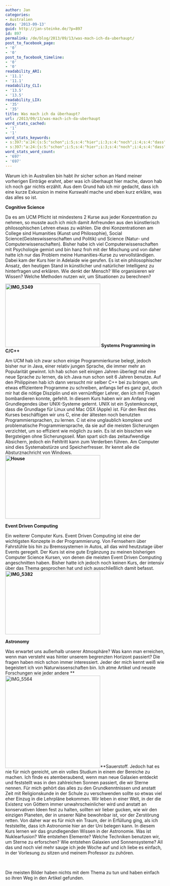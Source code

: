 ```yaml
---
author: Jan
categories:
- Australien
date: '2013-09-13'
guid: http://jan-steinke.de/?p=897
id: 897
permalink: /de/blog/2013/09/13/was-mach-ich-da-uberhaupt/
post_to_facebook_page:
- '0'
- '0'
post_to_facebook_timeline:
- '0'
- '0'
readability_ARI:
- '11.1'
- '11.1'
readability_CLI:
- '13.5'
- '13.5'
readability_LIX:
- '35'
- '35'
title: Was mach ich da überhaupt?
url: /2013/09/13/was-mach-ich-da-uberhaupt
word_stats_cached:
- '1'
- '1'
word_stats_keywords:
- s:397:"a:24:{s:5:"schon";i:5;s:4:"hier";i:3;s:4:"noch";i:4;s:4:"dass";i:3;s:4:"eine";i:6;s:7:"science";i:4;s:5:"jeder";i:3;s:4:"mich";i:6;s:5:"etwas";i:3;s:6:"bisher";i:3;s:4:"viel";i:4;s:4:"kurs";i:6;s:6:"jedoch";i:4;s:5:"immer";i:3;s:6:"lernen";i:3;s:5:"haben";i:5;s:5:"über";i:4;s:4:"für";i:5;s:7:"meisten";i:3;s:4:"kann";i:3;s:8:"computer";i:3;s:5:"event";i:3;s:6:"driven";i:3;s:9:"computing";i:3;}";
- s:397:"a:24:{s:5:"schon";i:5;s:4:"hier";i:3;s:4:"noch";i:4;s:4:"dass";i:3;s:4:"eine";i:6;s:7:"science";i:4;s:5:"jeder";i:3;s:4:"mich";i:6;s:5:"etwas";i:3;s:6:"bisher";i:3;s:4:"viel";i:4;s:4:"kurs";i:6;s:6:"jedoch";i:4;s:5:"immer";i:3;s:6:"lernen";i:3;s:5:"haben";i:5;s:5:"über";i:4;s:4:"für";i:5;s:7:"meisten";i:3;s:4:"kann";i:3;s:8:"computer";i:3;s:5:"event";i:3;s:6:"driven";i:3;s:9:"computing";i:3;}";
word_stats_word_count:
- '697'
- '697'
---
```


Warum ich in Australien bin habt ihr sicher schon an Hand meiner vorherigen Einträge erahnt, aber was ich überhaupt hier mache, davon hab ich noch gar nichts erzählt. Aus dem Grund hab ich mir gedacht, dass ich eine kurze Exkursion in meine Kurswahl mache und eben kurz erkläre, was das alles so ist.

**Cognitive Science**
  
Da es am UCM Pflicht ist mindestens 2 Kurse aus jeder Konzentration zu nehmen, so musste auch ich mich damit Anfreunden aus den künstlerisch philosophischen Lehren etwas zu wählen. Die drei Konzentrationen am College sind Humanities (Kunst und Philosophie), Social Science(Geisteswissenschaften und Politik) und Science (Natur- und Computerwissenschaften). Bisher habe ich viel Computerwissenschaften mit Psychologie gemixt und bin hanz froh mit der Mischung und von daher hatte ich nur das Problem meine Humanities-Kurse zu vervollständigen. Dabei kam der Kurs hier in Adelaide wie gerufen. Es ist ein philosophischer Ansatz, den heutigen Stand in künstlicher und natürlicher Intelligenz zu hinterfragen und erklären. Wie denkt der Mensch? Wie organisieren wir Wissen? Welche Methoden nutzen wir, um Situationen zu berechnen?

 **[<img class="aligncenter size-medium wp-image-910" src="https://jan-steinke.de/wordpress/wp-content/uploads/2013/09/IMG_5349-300x200.jpg" alt="IMG_5349" width="300" height="200" />](https://jan-steinke.de/wordpress/wp-content/uploads/2013/09/IMG_5349.jpg) Systems Programming in C/C++**
  
Am UCM hab ich zwar schon einige Programmierkurse belegt, jedoch bisher nur in Java, einer relativ jungen Sprache, die immer mehr an Popularität gewinnt. Ich hab schon seit einigen Jahren überlegt mal eine neue Sprache zu lernen, da ich Java nun schon seit 6 Jahren benutze. Auf den Philippinen hab ich dann versucht mir selber C++ bei zu bringen, um etwas effizientere Programme zu schreiben, anfangs lief es ganz gut, doch mir hat die nötige Disziplin und ein vernünftiger Lehrer, den ich mit Fragen bombardieren konnte, gefehlt. In diesem Kurs haben wir am Anfang viel Grundlegendes über UNIX-Systeme gelernt. UNIX ist ein Systemkoncept, dass die Grundlage für Linux und Mac OSX (Apple) ist. Für den Rest des Kurses beschäftigen wir uns C, eine der ältesten noch benutzten Programmiersprachen, zu lernen. C ist eine unglaublich komplexe und problematische Programmiersprache, da sie auf die meisten Sicherungen verzichtet, um so effizient wie möglich zu sein. Es ist ein bisschen wie Bergsteigen ohne Sicherungsseil. Man spart sich das zeitaufwendige Absichern, jedoch ein Fehltritt kann zum Verderben führen. Am Computer sind dies Systemabstürze und Speicherfresser. Ihr kennt alle die Absturznachricht von Windows.**[<img class="aligncenter size-medium wp-image-911" src="https://jan-steinke.de/wordpress/wp-content/uploads/2013/09/House-300x200.jpg" alt="House" width="300" height="200" />](https://jan-steinke.de/wordpress/wp-content/uploads/2013/09/House.jpg)**

**Event Driven Computing**
  
Ein weiterer Computer Kurs. Event Driven Computing ist eine der wichtigsten Konzepte in der Programmierung. Von Fernsehern über Fahrstühle bis hin zu Bremssystemen in Autos, all das wird heutzutage über Events geregelt. Der Kurs ist eine gute Ergänzung zu meinen bisherigen Computer Science Kursen, von denen die meisten Event Driven Computing angeschnitten haben. Bisher hatte ich jedoch noch keinen Kurs, der intensiv über das Thema gesprochen hat und sich ausschließlich damit befasst.**[<img class="aligncenter size-medium wp-image-909" src="https://jan-steinke.de/wordpress/wp-content/uploads/2013/09/IMG_5382-300x200.jpg" alt="IMG_5382" width="300" height="200" />](https://jan-steinke.de/wordpress/wp-content/uploads/2013/09/IMG_5382.jpg)**

**Astronomy**
  
Was erwartet uns außerhalb unserer Atmosphäre? Was kann man erreichen, wenn man versteht was hinter unserem begrenzten Horizont passiert? Die fragen haben mich schon immer interessiert. Jeder der mich kennt weiß wie begeistert ich von Naturwissenschaften bin. Ich atme Artikel und neuste Forschungen wie jeder andere **[<img class="size-medium wp-image-903 alignright" src="https://jan-steinke.de/wordpress/wp-content/uploads/2013/09/IMG_5564-300x291.png" alt="IMG_5564" width="300" height="291" />](https://jan-steinke.de/wordpress/wp-content/uploads/2013/09/IMG_5564.png)**Sauerstoff. Jedoch hat es nie für mich gereicht, um ein volles Studium in einem der Bereiche zu machen. Ich finde es atemberaubend, wenn man neue Galaxien entdeckt und feststellt was in den zahlreichen Sonnen passiert, die wir Sterne nennen. Für mich gehört das alles zu den Grundkenntnissen und anstatt Zeit mit Religionskunde in der Schule zu verschwenden sollte so etwas viel eher Einzug in die Lehrpläne bekommen. Wir leben in einer Welt, in der die Existenz von Göttern immer unwahrscheinlicher wird und anstatt an konservativen Ideen fest zu halten, sollten wir lieber gucken, wie wir den einzigen Planeten, der in unserer Nähe bewohnbar ist, vor der Zerstörung retten. Von daher war es für mich ein Traum, der in Erfüllung ging, als ich feststellte, dass ich Astronomie hier an der Uni belegen kann. In diesem Kurs lernen wir das grundlegenden Wissen in der Astronomie. Was ist Nuklearfusion? Wie entstehen Elemente? Welche Techniken benutzen wir, um Sterne zu erforschen? Wie entstehen Galaxien und Sonnensysteme? All das und noch viel mehr sauge ich jede Woche auf und ich liebe es einfach, in der Vorlesung zu sitzen und meinem Professor zu zuhören.

&nbsp;

Die meisten Bilder haben nichts mit dem Thema zu tun und haben einfach so ihren Weg in den Artikel gefunden.